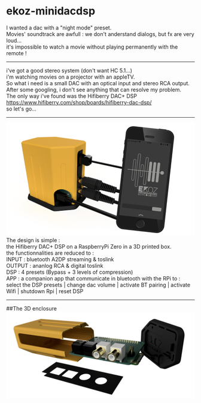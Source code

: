 # ekoz-minidacdsp

I wanted a dac with a "night mode" preset.  
Movies' soundtrack are awfull : we don't anderstand dialogs, but fx are very loud…  
it's impossible to watch a movie without playing permanently with the remote !

---

i've got a good stereo system (don't want HC 5.1…)  
i'm watching movies on a projector with an appleTV.  
So what i need is a small DAC with an optical input and stereo RCA output.  
After some googling, i don't see anything that can resolve my problem.  
The only way i've found was the Hifiberry DAC+ DSP  
https://www.hifiberry.com/shop/boards/hifiberry-dac-dsp/  
so let's go…

---

<img src="https://github.com/dimitri6degres/ekoz-minidacdsp/raw/main/images/ekoz-minidacdsp_02.jpg"></img>
The design is simple :  
the Hifiberry DAC+ DSP on a RaspberryPi Zero in a 3D printed box.  
the functionnalities are reduced to :  
INPUT : bluetooth A2DP streaming & toslink  
OUTPUT : ananlog RCA & digital toslink  
DSP : 4 presets (Bypass + 3 levels of compression)  
APP : a companion app that communicate in bluetooth with the RPi to :  
select the DSP presets | change dac volume | activate BT pairing | activate Wifi | shutdown Rpi | reset DSP

---
##The 3D enclosure
<img src="https://github.com/dimitri6degres/ekoz-minidacdsp/raw/main/images/ekoz-minidacdsp_03.jpg"></img>

